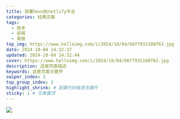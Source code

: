 ```yaml
---
title: 部署hexo到netlify平台
categories: 经典文章
tags: 
  - 技术
  - 前端
  - 美丽
top_img: https://www.helloimg.com/i/2024/10/04/66ff931108f63.jpg
date: 2024-10-04 14:32:37
updated: 2024-10-04 14:32:44
cover: https://www.helloimg.com/i/2024/10/04/66ff931108f63.jpg
description: 这是页面描述
keywords: 这是页面关键字
swiper_index: 1
top_group_index: 2
highlight_shrink: # 配置代码框是否展开
sticky: 1 # 文章置顶
--- 
```


![](https://www.helloimg.com/i/2024/10/04/66ff8a6fb2262.png)